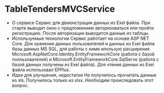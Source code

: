 # TableTendersMVCService
* О сервисе
Сервис для демонстрации данных из Exel файла. При старте выводит окно с предложением авторизоваться или пройти регистрацию. 
После авторизации выводится данные из таблцы.
* Используемые технологии
Сервис работает на основе ASP NET Core. Для хранения данных пользователей и данных из Exel файла базы данных MS SQL, для работы
с ними ипользую расширения Microsoft.AspNetCore.Identity.EntityFrameworkCore (работа с базой полльзователей) и Microsoft.EntityFrameworkCore.SqlServe
(работа с базой данных получены из Exel файла). Для чтения данных из Exel файла использовал EPPlus.
* Идеи для улучшения, недостатки 
Не получилось прочитать данные из xls. Получилось только из xlsx. Необходим происледовать этот вопрос.
